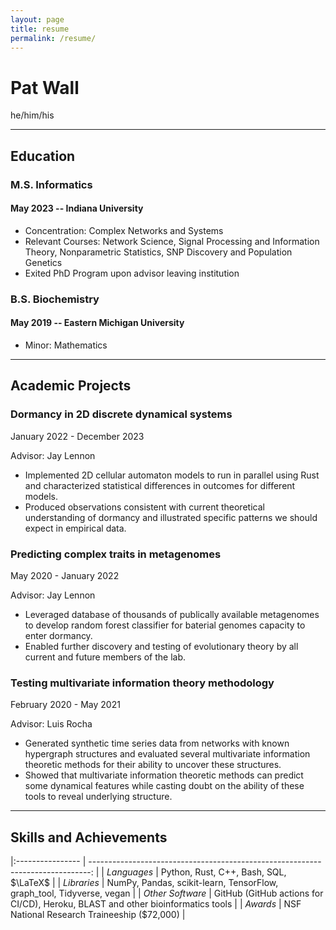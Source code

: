 ```yaml
---
layout: page
title: resume
permalink: /resume/
---
```


# Pat Wall
he/him/his

---

## Education

### M.S. Informatics
#### May 2023 -- Indiana University
- Concentration: Complex Networks and Systems
- Relevant Courses: Network Science, Signal Processing and Information Theory,
  Nonparametric Statistics, SNP Discovery and Population Genetics
- Exited PhD Program upon advisor leaving institution

### B.S. Biochemistry
#### May 2019 -- Eastern Michigan University
- Minor: Mathematics

---

## Academic Projects

### Dormancy in 2D discrete dynamical systems
January 2022 - December 2023

Advisor: Jay Lennon
- Implemented 2D cellular automaton models to run in parallel using Rust and 
  characterized statistical differences in outcomes for different models.
- Produced observations consistent with current theoretical understanding of 
  dormancy and illustrated specific patterns we should expect in empirical data.

### Predicting complex traits in metagenomes
May 2020 - January 2022

Advisor: Jay Lennon
- Leveraged database of thousands of publically available metagenomes to 
  develop random forest classifier for baterial genomes capacity to enter 
  dormancy.
- Enabled further discovery and testing of evolutionary theory by all current
  and future members of the lab.

### Testing multivariate information theory methodology
February 2020 - May 2021

Advisor: Luis Rocha
- Generated synthetic time series data from networks with known hypergraph 
  structures and evaluated several multivariate information theoretic methods 
  for their ability to uncover these structures.
- Showed that multivariate information theoretic methods can predict some
  dynamical features while casting doubt on the ability of these tools to 
  reveal underlying structure.

---

## Skills and Achievements
|:---------------- | ------------------------------------------------------------------------------: |
| *Languages*      |                                          Python, Rust, C++, Bash, SQL, $\LaTeX$ |
| *Libraries*      |           NumPy, Pandas, scikit-learn, TensorFlow, graph_tool, Tidyverse, vegan |
| *Other Software* | GitHub (GitHub actions for CI/CD), Heroku, BLAST and other bioinformatics tools |
| *Awards*         |                                     NSF National Research Traineeship ($72,000) |
